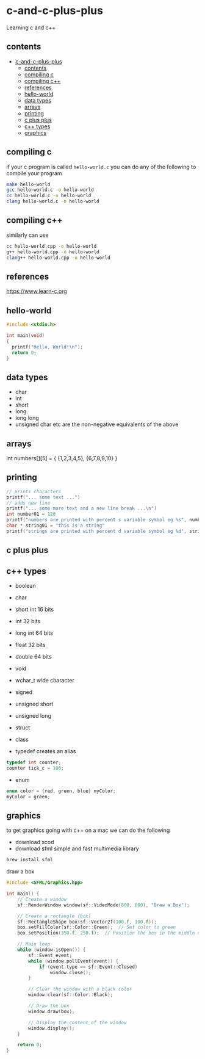 # c-and-c-plus-plus

Learning c and c++

## contents

- [c-and-c-plus-plus](#c-and-c-plus-plus)
  - [contents](#contents)
  - [compiling c](#compiling-c)
  - [compiling c++](#compiling-c-1)
  - [references](#references)
  - [hello-world](#hello-world)
  - [data types](#data-types)
  - [arrays](#arrays)
  - [printing](#printing)
  - [c plus plus](#c-plus-plus)
  - [c++ types](#c-types)
  - [graphics](#graphics)


## compiling c

if your c program is called `hello-world.c` you can do any of the following to compile your program

```bash
make hello-world
gcc hello-world.c -o hello-world
cc hello-world.c -o hello-world
clang hello-world.c -o hello-world
```

## compiling c++

similarly can use

```bash
cc hello-world.cpp -o hello-world
g++ hello-world.cpp -o hello-world
clang++ hello-world.cpp -o hello-world
```

## references

https://www.learn-c.org

## hello-world

```c
#include <stdio.h>

int main(void)
{
  printf("Hello, World!\n");
  return 0;
}
```

## data types

- char
- int
- short
- long
- long long
- unsigned char etc are the non-negative equivalents of the above

## arrays

int numbers[][5] = {
    {1,2,3,4,5},
    {6,7,8,9,10}
}

## printing

```c
// prints characters
printf("... some text ...")
// adds new line
printf("... some more text and a new line break ...\n")
int number01 = 120
printf("numbers are printed with percent s variable symbol eg %s", number01)
char * string01 = "this is a string"
printf("strings are printed with percent d variable symbol eg %d", string01)
```

## c plus plus

## c++ types

- boolean
- char
- short int 16 bits
- int 32 bits
- long int 64 bits
- float 32 bits
- double 64 bits
- void
- wchar_t wide character

- signed
- unsigned short
- unsigned long

- struct
- class

- typedef creates an alias

```cpp
typedef int counter;
counter tick_c = 100;
```

- enum

```cpp
enum color = {red, green, blue} myColor;
myColor = green;
```

## graphics 

to get graphics going with c++ on a mac we can do the following

- download xcod
- download sfml simple and fast multimedia library

```bash
brew install sfml
```

draw a box

```cpp
#include <SFML/Graphics.hpp>

int main() {
    // Create a window
    sf::RenderWindow window(sf::VideoMode(800, 600), "Draw a Box");

    // Create a rectangle (box)
    sf::RectangleShape box(sf::Vector2f(100.f, 100.f));
    box.setFillColor(sf::Color::Green);  // Set color to green
    box.setPosition(350.f, 250.f);  // Position the box in the middle of the window

    // Main loop
    while (window.isOpen()) {
        sf::Event event;
        while (window.pollEvent(event)) {
            if (event.type == sf::Event::Closed)
                window.close();
        }

        // Clear the window with a black color
        window.clear(sf::Color::Black);

        // Draw the box
        window.draw(box);

        // Display the content of the window
        window.display();
    }

    return 0;
}
```



